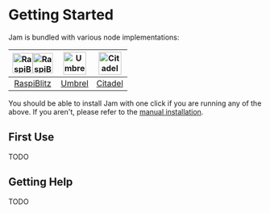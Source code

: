 # Getting Started

Jam is bundled with various node implementations:

<table>
<thead>
<tr>
<th style="text-align:center"><img src="/assets/raspiblitz-dark.svg#gh-light-mode-only" width="40px" alt="RaspiBlitz Logo" /><img src="/assets/raspiblitz-light.svg#gh-dark-mode-only" width="40px" alt="RaspiBlitz Logo" /></th>
<th style="text-align:center"><img src="/assets/umbrel.svg" width="45px" alt="Umbrel Logo" /></th>
<th style="text-align:center"><img src="/assets/citadel.png" width="45px" alt="Citadel Logo" /></th>
</tr>
</thead>
<tbody>
<tr>
<td style="text-align:center"><a href="https://github.com/rootzoll/raspiblitz">RaspiBlitz</a></td>
<td style="text-align:center"><a href="https://getumbrel.com">Umbrel</a></td>
<td style="text-align:center"><a href="https://runcitadel.space">Citadel</a></td>
</tr>
</tbody>
</table>

You should be able to install Jam with one click if you are running any of the above. If you aren't, please refer to the [manual installation](installation.md).

## First Use

TODO

## Getting Help

TODO
